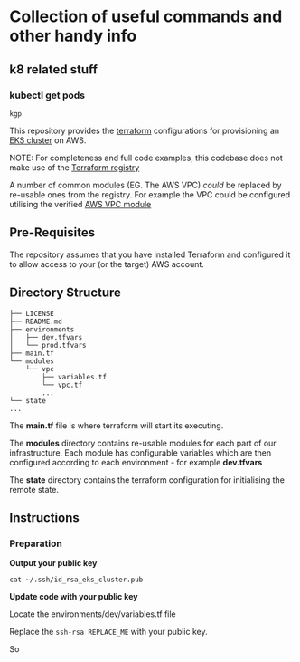 # Collection of useful commands and other handy info

## k8 related stuff

### kubectl get pods
`kgp` 



This repository provides the [terraform](https://www.terraform.io/) configurations for provisioning an [EKS cluster](https://aws.amazon.com/eks/) on AWS.

NOTE: For completeness and full code examples, this codebase does not make use of the [Terraform registry](https://registry.terraform.io/)

A number of common modules (EG. The AWS VPC) _could_ be replaced by re-usable ones from the registry. For example the VPC could be configured utilising the verified [AWS VPC module](https://registry.terraform.io/modules/terraform-aws-modules/vpc/aws/2.33.0)

## Pre-Requisites

The repository assumes that you have installed Terraform and configured it to allow access to your (or the target) AWS account.

## Directory Structure

```
├── LICENSE
├── README.md
├── environments
│   ├── dev.tfvars
│   └── prod.tfvars
├── main.tf
└── modules
    └── vpc
        ├── variables.tf
        └── vpc.tf
        ...
└── state
...
```

The **main.tf** file is where terraform will start its executing. 

The **modules** directory contains re-usable modules for each part of our infrastructure. Each module has configurable variables which are then configured according to each environment - for example **dev.tfvars**

The **state** directory contains the terraform configuration for initialising the remote state.

## Instructions

### Preparation

**Output your public key**

`cat ~/.ssh/id_rsa_eks_cluster.pub`

**Update code with your public key**

Locate the environments/dev/variables.tf file

Replace the `ssh-rsa REPLACE_ME` with your public key.

So 
